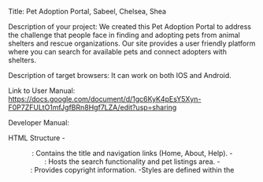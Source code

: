 Title: Pet Adoption Portal, Sabeel, Chelsea, Shea

Description of your project: We created this Pet Adoption Portal to address the challenge that people face in finding and adopting pets from animal shelters and rescue organizations. Our site provides a user friendly platform where you can search for available pets and connect adopters with shelters.

Description of target browsers: It can work on both IOS and Android. 

Link to User Manual: https://docs.google.com/document/d/1gc6KyK4pEsY5Xyn-F0P7ZFULtO1mfJgfBRn8Hgf7LZA/edit?usp=sharing

Developer Manual:

HTML Structure
    -<header>: Contains the title and navigation links (Home, About, Help).
    -<main>: Hosts the search functionality and pet listings area.
    -<footer>: Provides copyright information.
    -Styles are defined within the <style> tag in the <head>.

JavaScript 
    -script.js is at the end of the <body> in html file
    -Trigger: Activated by the 'Search' button (id="search-button").
    -Inputs: User inputs for location, animal type, and distance.
    -Event Listener: JS listens for click events on the search button
    -searchPets(location, animalType, distance):
        -Constructs the API endpoint URL.
        -Fetches token from Petfinder API.
        -Makes a request to the API with the token.
        -Parses the response and calls displayPets.
    -displayPets(pets):
        -Clears existing content in #pet-listings.
        -Iterates over pets data.
        -Creates and appends div elements for each pet with relevant information.
API Integration
    -Petfinder API: Used to fetch pet data based on search criteria.
    -API Key: A unique key (apiKey) is required for authentication.
    -searchPets: Constructs API URL and fetches pet data.
    -displayPets: Renders pet information dynamically in the #pet-listings section.

APP commands
-npm init: initializes a project and creates the package.json file
-npm install express: adds the modules to the dependencies liest on package.json file
-npm install nodemon: monitors project directory and restarts app when it notices a change
-npm install @supabse/supabase-js: interacts with the database
-npm start: runs a predefined command specified in the package scripts
-There Comments within the code for clarity.
